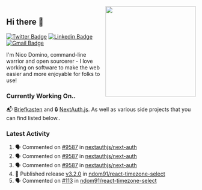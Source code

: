 <img align="right" src="https://user-images.githubusercontent.com/7415984/172472491-91b16eac-fa22-4ecf-92df-d687139fd1f9.gif" width="240" />

## Hi there 👋

[![Twitter Badge](https://img.shields.io/badge/-@ndom91-1ca0f1?style=flat-square&labelColor=1ca0f1&logo=twitter&logoColor=white&link=https://twitter.com/ndom91)](https://twitter.com/ndom91) [![Linkedin Badge](https://img.shields.io/badge/-ndom91-blue?style=flat-square&logo=Linkedin&logoColor=white&link=https://www.linkedin.com/in/ndom91/)](https://www.linkedin.com/in/ndom91/) [![Gmail Badge](https://img.shields.io/badge/-yo@ndo.dev-c14438?style=flat-square&logo=mail.ru&logoColor=white&link=mailto:yo@ndo.dev)](mailto:yo@ndo.dev)

I'm Nico Domino, command-line warrior and open sourcerer - I love working on software to make the web easier and more enjoyable for folks to use! 

### Currently Working On..

📬 [Briefkasten](https://briefkastenhq.com) and 🔒 [NextAuth.js](https://github.com/nextauthjs/next-auth). As well as various side projects that you can find listed below..

<!--START_SECTION_PROFILE_VIEWS:readme-info-->
<!--END_SECTION_PROFILE_VIEWS:readme-info-->

<!--START_SECTION_DAILY_COMMIT:readme-info-->
<!--END_SECTION_DAILY_COMMIT:readme-info-->

<!--START_SECTION_WEEKLY_COMMIT:readme-info-->
<!--END_SECTION_WEEKLY_COMMIT:readme-info-->

### Latest Activity

<!--START_SECTION:activity-->
1. 🗣 Commented on [#9587](https://github.com/nextauthjs/next-auth/pull/9587#issuecomment-1892646153) in [nextauthjs/next-auth](https://github.com/nextauthjs/next-auth)
2. 🗣 Commented on [#9587](https://github.com/nextauthjs/next-auth/pull/9587#issuecomment-1892621150) in [nextauthjs/next-auth](https://github.com/nextauthjs/next-auth)
3. 🗣 Commented on [#9587](https://github.com/nextauthjs/next-auth/pull/9587#issuecomment-1892619823) in [nextauthjs/next-auth](https://github.com/nextauthjs/next-auth)
4. 🚀 Published release [v3.2.0](https://github.com/ndom91/react-timezone-select/releases/tag/v3.2.0) in [ndom91/react-timezone-select](https://github.com/ndom91/react-timezone-select)
5. 🗣 Commented on [#113](https://github.com/ndom91/react-timezone-select/pull/113#issuecomment-1892288589) in [ndom91/react-timezone-select](https://github.com/ndom91/react-timezone-select)
<!--END_SECTION:activity-->
